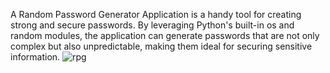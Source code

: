 A Random Password Generator Application is a handy tool for creating strong and secure passwords. By leveraging Python's built-in os and random modules, the application can generate passwords that are not only complex but also unpredictable, making them ideal for securing sensitive information.
![rpg](https://github.com/user-attachments/assets/0c5edf66-e48e-4355-a37c-a2ca650d8a29)

